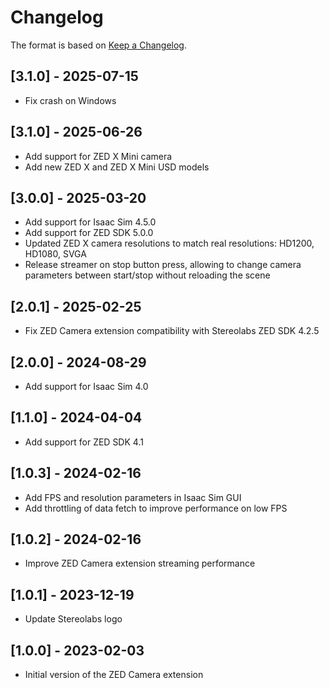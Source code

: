 # Changelog

The format is based on [Keep a Changelog](https://keepachangelog.com/en/1.0.0/).

## [3.1.0] - 2025-07-15
- Fix crash on Windows

## [3.1.0] - 2025-06-26
- Add support for ZED X Mini camera
- Add new ZED X and ZED X Mini USD models

## [3.0.0] - 2025-03-20
- Add support for Isaac Sim 4.5.0
- Add support for ZED SDK 5.0.0
- Updated ZED X camera resolutions to match real resolutions: HD1200, HD1080, SVGA
- Release streamer on stop button press, allowing to change camera parameters between start/stop without reloading the scene

## [2.0.1] - 2025-02-25
- Fix ZED Camera extension compatibility with Stereolabs ZED SDK 4.2.5

## [2.0.0] - 2024-08-29
- Add support for Isaac Sim 4.0

## [1.1.0] - 2024-04-04
- Add support for ZED SDK 4.1

## [1.0.3] - 2024-02-16
- Add FPS and resolution parameters in Isaac Sim GUI
- Add throttling of data fetch to improve performance on low FPS

## [1.0.2] - 2024-02-16
- Improve ZED Camera extension streaming performance

## [1.0.1] - 2023-12-19
- Update Stereolabs logo

## [1.0.0] - 2023-02-03
- Initial version of the ZED Camera extension

